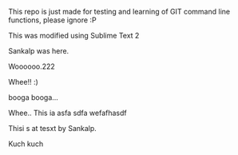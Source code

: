 This repo is just made for testing and learning of GIT command line functions, please ignore :P


This was modified using Sublime Text 2


Sankalp was here.

Woooooo.222

Whee!! :)


booga booga... 

Whee.. This ia asfa sdfa wefafhasdf

Thisi s at tesxt by Sankalp.

Kuch kuch
